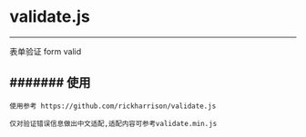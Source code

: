 # validate.js
---
表单验证 form valid

####### 使用
---
	使用参考 https://github.com/rickharrison/validate.js
	
	仅对验证错误信息做出中文适配,适配内容可参考validate.min.js